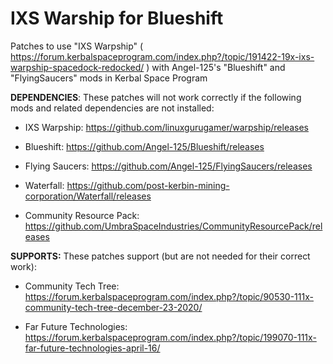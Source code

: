 # IXS Warship for Blueshift #

Patches to use "IXS Warpship" ( https://forum.kerbalspaceprogram.com/index.php?/topic/191422-19x-ixs-warpship-spacedock-redocked/ ) with Angel-125's "Blueshift" and "FlyingSaucers" mods in Kerbal Space Program

**DEPENDENCIES**:
These patches will not work correctly if the following mods and related dependencies are not installed:

- IXS Warpship:
https://github.com/linuxgurugamer/warpship/releases

- Blueshift:
https://github.com/Angel-125/Blueshift/releases

- Flying Saucers:
https://github.com/Angel-125/FlyingSaucers/releases

- Waterfall:
https://github.com/post-kerbin-mining-corporation/Waterfall/releases

- Community Resource Pack:
https://github.com/UmbraSpaceIndustries/CommunityResourcePack/releases

**SUPPORTS:**
These patches support (but are not needed for their correct work):

- Community Tech Tree:
https://forum.kerbalspaceprogram.com/index.php?/topic/90530-111x-community-tech-tree-december-23-2020/

- Far Future Technologies:
https://forum.kerbalspaceprogram.com/index.php?/topic/199070-111x-far-future-technologies-april-16/
